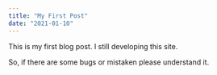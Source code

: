 ```yaml
---
title: "My First Post"
date: "2021-01-10"
---
```


This is my first blog post. I still developing this site. 

So, if there are some bugs or mistaken please understand it.
